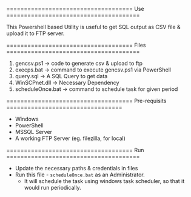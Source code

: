 ==================================== Use ======================================

This Powershell based Utility is useful to get SQL output as CSV file & upload it to FTP server.

==================================== Files ======================================
1. gencsv.ps1 -> code to generate csv & upload to ftp
2. execps.bat -> command to execute gencsv.ps1 via PowerShell
3. query.sql  -> A SQL Query to get data
4. WinSCPnet.dll    -> Necessary Dependency
5. scheduleOnce.bat -> command to schedule task for given period

==================================== Pre-requisits =================================
- Windows
- PowerShell
- MSSQL Server
- A working FTP Server (eg. filezilla, for local)

==================================== Run ======================================
- Update the necessary paths & credentials in files
- Run this file - `scheduleOnce.bat` as an Administrator.
    - It will schedule the task using windows task scheduler, so that it would run periodically.
